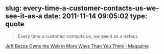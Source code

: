 slug: every-time-a-customer-contacts-us-we-see-it-as-a
date: 2011-11-14 09:05:02
type: quote
---

> Every time a customer contacts us, we see it as a defect.

[Jeff Bezos Owns the Web in More Ways Than You Think | Magazine](http://www.wired.com/magazine/2011/11/ff_bezos/all/1)
